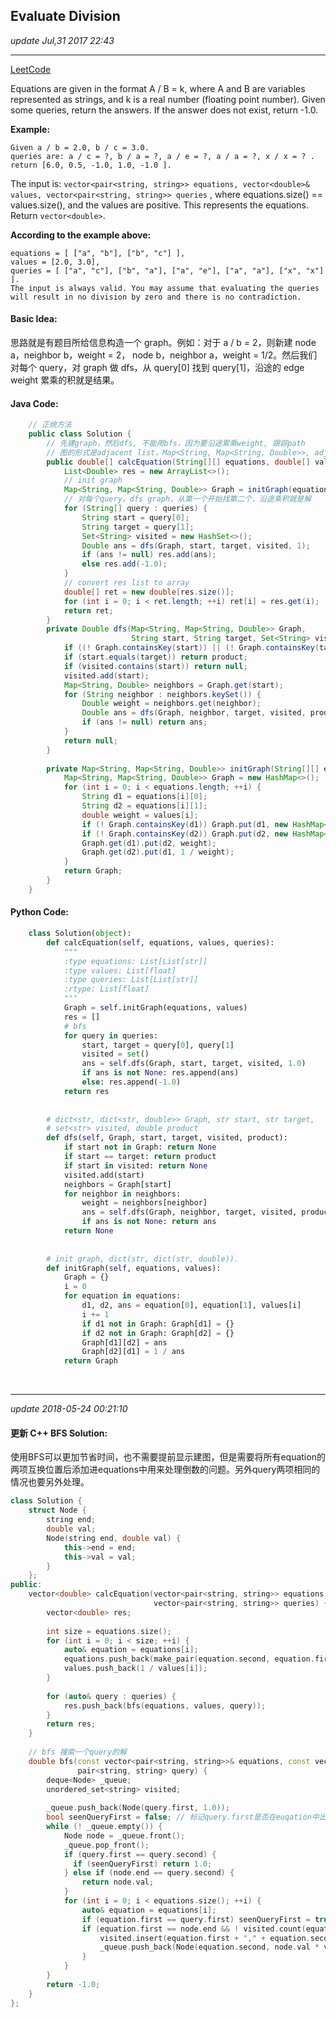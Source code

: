 ## Evaluate Division
_update Jul,31 2017 22:43_

---
[LeetCode](https://leetcode.com/problems/evaluate-division/description/)

Equations are given in the format A / B = k, where A and B are variables represented as strings, and k is a real number (floating point number). Given some queries, return the answers. If the answer does not exist, return -1.0.

**Example:**

    Given a / b = 2.0, b / c = 3.0. 
    queries are: a / c = ?, b / a = ?, a / e = ?, a / a = ?, x / x = ? . 
    return [6.0, 0.5, -1.0, 1.0, -1.0 ].

The input is: `vector<pair<string, string>> equations, vector<double>& values, vector<pair<string, string>> queries` , where equations.size() == values.size(), and the values are positive. This represents the equations. Return `vector<double>`.

**According to the example above:**

    equations = [ ["a", "b"], ["b", "c"] ],
    values = [2.0, 3.0],
    queries = [ ["a", "c"], ["b", "a"], ["a", "e"], ["a", "a"], ["x", "x"] ]. 
    The input is always valid. You may assume that evaluating the queries 
    will result in no division by zero and there is no contradiction.
    
#### Basic Idea:
思路就是有题目所给信息构造一个 graph。例如：对于 a / b = 2，则新建 node a，neighbor b，weight = 2， node b，neighbor a，weight = 1/2。然后我们对每个 query，对 graph 做 dfs，从 query[0] 找到 query[1]，沿途的 edge weight 累乘的积就是结果。

#### Java Code:
```java
    // 正统方法
    public class Solution {
        // 先建graph，然后dfs, 不能用bfs，因为要沿途累乘weight, 跟踪path
        // 图的形式是adjacent list，Map<String, Map<String, Double>>, adj list 是一个map，因为每个neighbor对应一个weight
        public double[] calcEquation(String[][] equations, double[] values, String[][] queries) {
            List<Double> res = new ArrayList<>();
            // init graph
            Map<String, Map<String, Double>> Graph = initGraph(equations, values);
            // 对每个query，dfs graph，从第一个开始找第二个，沿途乘积就是解
            for (String[] query : queries) {
                String start = query[0];
                String target = query[1];
                Set<String> visited = new HashSet<>();
                Double ans = dfs(Graph, start, target, visited, 1);
                if (ans != null) res.add(ans);
                else res.add(-1.0);
            }    
            // convert res list to array
            double[] ret = new double[res.size()];
            for (int i = 0; i < ret.length; ++i) ret[i] = res.get(i);
            return ret;
        }
        private Double dfs(Map<String, Map<String, Double>> Graph, 
                           String start, String target, Set<String> visited, double product) {
            if ((! Graph.containsKey(start)) || (! Graph.containsKey(target))) return null;
            if (start.equals(target)) return product;
            if (visited.contains(start)) return null;
            visited.add(start);
            Map<String, Double> neighbors = Graph.get(start);
            for (String neighbor : neighbors.keySet()) {
                Double weight = neighbors.get(neighbor);
                Double ans = dfs(Graph, neighbor, target, visited, product * weight);
                if (ans != null) return ans;
            }
            return null;
        }
        
        private Map<String, Map<String, Double>> initGraph(String[][] equations, double[] values) {
            Map<String, Map<String, Double>> Graph = new HashMap<>();
            for (int i = 0; i < equations.length; ++i) {
                String d1 = equations[i][0];
                String d2 = equations[i][1];
                double weight = values[i];
                if (! Graph.containsKey(d1)) Graph.put(d1, new HashMap<String, Double>());
                if (! Graph.containsKey(d2)) Graph.put(d2, new HashMap<String, Double>());
                Graph.get(d1).put(d2, weight);
                Graph.get(d2).put(d1, 1 / weight);
            }
            return Graph;
        }
    }
```

#### Python Code:
```python
    class Solution(object):
        def calcEquation(self, equations, values, queries):
            """
            :type equations: List[List[str]]
            :type values: List[float]
            :type queries: List[List[str]]
            :rtype: List[float]
            """
            Graph = self.initGraph(equations, values)
            res = []
            # bfs
            for query in queries:
                start, target = query[0], query[1]
                visited = set()
                ans = self.dfs(Graph, start, target, visited, 1.0)
                if ans is not None: res.append(ans)
                else: res.append(-1.0)
            return res
                
            
        # dict<str, dict<str, double>> Graph, str start, str target, 
        # set<str> visited, double product
        def dfs(self, Graph, start, target, visited, product):
            if start not in Graph: return None
            if start == target: return product
            if start in visited: return None
            visited.add(start)
            neighbors = Graph[start]
            for neighbor in neighbors:
                weight = neighbors[neighbor]
                ans = self.dfs(Graph, neighbor, target, visited, product * weight)
                if ans is not None: return ans
            return None
        
        
        # init graph, dict(str, dict(str, double)).
        def initGraph(self, equations, values):
            Graph = {}
            i = 0
            for equation in equations:
                d1, d2, ans = equation[0], equation[1], values[i]
                i += 1
                if d1 not in Graph: Graph[d1] = {}
                if d2 not in Graph: Graph[d2] = {}
                Graph[d1][d2] = ans
                Graph[d2][d1] = 1 / ans
            return Graph
```

<br>

---
_update 2018-05-24 00:21:10_

#### 更新 C++ BFS Solution:
使用BFS可以更加节省时间，也不需要提前显示建图，但是需要将所有equation的两项互换位置后添加进equations中用来处理倒数的问题。另外query两项相同的情况也要另外处理。

```cpp
class Solution {
    struct Node {
        string end;
        double val;
        Node(string end, double val) {
            this->end = end;
            this->val = val;
        }
    };
public:
    vector<double> calcEquation(vector<pair<string, string>> equations, vector<double>& values, 
                                vector<pair<string, string>> queries) {
        vector<double> res;
        
        int size = equations.size();
        for (int i = 0; i < size; ++i) {
            auto& equation = equations[i];
            equations.push_back(make_pair(equation.second, equation.first));
            values.push_back(1 / values[i]);
        }
        
        for (auto& query : queries) {
            res.push_back(bfs(equations, values, query));
        }
        return res;
    }
    
    // bfs 搜索一个query的解
    double bfs(const vector<pair<string, string>>& equations, const vector<double>& values, 
               pair<string, string> query) {
        deque<Node> _queue;
        unordered_set<string> visited;
        
        _queue.push_back(Node(query.first, 1.0));
        bool seenQueryFirst = false; // 标记query.first是否在euqation中出现过，如果没出现过，则不可以返回
        while (! _queue.empty()) {
            Node node = _queue.front();
            _queue.pop_front();
            if (query.first == query.second) {
              if (seenQueryFirst) return 1.0;  
            } else if (node.end == query.second) {
                return node.val;
            }
            for (int i = 0; i < equations.size(); ++i) {
                auto& equation = equations[i];
                if (equation.first == query.first) seenQueryFirst = true;
                if (equation.first == node.end && ! visited.count(equation.first + "," + equation.second)) {
                    visited.insert(equation.first + "," + equation.second);
                    _queue.push_back(Node(equation.second, node.val * values[i]));
                }
            }
        }
        return -1.0;
    }
};
```













